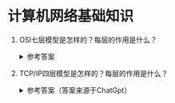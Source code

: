 计算机网络基础知识
===

1. OSI七层模型是怎样的？每层的作用是什么？

 	<details>
      <summary>参考答案</summary>

      OSI七层模型是`ISO`组织提出的，试图使各种计算机在世界范围内互连为网络的标准框架。OSI模型并没有提供实现的方法，仅提供一个概念框架，共分为七层，从低到上分别为：

      1. `物理层(Physical Layer)`: 负责在不同的物理设备之间传递和接收比特流，该层会将数字信号转移为电信号或光信号等。支持的协议包含Ethernet、WiFi等
      2. `数据链路层(Data link Layer)`: 在由物理层连接的两个节点间传输数据帧(Data Frames)，实现可靠的数据传输。支持的协议包含Ethernet、WiFi、PPP等
      3. `网络层(Network Layer)`: 处理数据包在网络中的路由和转发。支持的协议包含IP、ICMP、ARP等
      4. `传输层(Transport layer)`: 提供可靠的端到端数据传输。支持的协议包含TCP、UDP等
      5. `会话层(Session Layer)`: 建立、管理和终止会话。支持的协议包含RPC等
      6. `表示层(Presentation Layer)`: 实现数据格式的转换、加密和压缩。支持的协议包含SSL等
      7. `应用层(Application Layer)`: 提供应用程序之间的通信。支持的协议包含SSH、HTTP等

      参考资料:
      - [中文维基百科:OSI模型](https://zh.wikipedia.org/wiki/OSI模型)
      - [英文维基百科:OSI模型](https://en.wikipedia.org/wiki/OSI_model)

    </details>

2. TCP/IP四层模型是怎样的？每层的作用是什么？

	<details>
      <summary>参考答案（答案来源于ChatGpt）</summary>

      TCP/IP模型是一个常用的网络协议栈，它包含四个层次，每个层次都有特定的功能和作用。以下是TCP/IP模型的各层次及其作用：
      1. `网络接口层（Network Interface Layer）`：
         - __作用__：提供物理网络和数据链路层之间的接口，处理数据帧的发送和接收，以及物理地址（MAC地址）的解析和处理。
         - __协议__：Ethernet、Wi-Fi、PPP（点对点协议）等。
      2. `网络层（Internet Layer）`：
         - __作用__：处理数据包的路由和转发，实现不同网络之间的数据通信，以及网络寻址和逻辑地址（IP地址）的管理。
         - __协议__：IP（Internet Protocol）、ICMP（Internet Control Message Protocol）、ARP（Address Resolution Protocol）等。
      3. `传输层（Transport Layer）`：
         - __作用__：提供端到端的可靠数据传输服务，确保数据的可靠性和完整性，并处理多个应用程序之间的数据传输。
         - __协议__：TCP（Transmission Control Protocol）、UDP（User Datagram Protocol）等。
      4. `应用层（Application Layer）`：
         - __作用__：支持特定的网络应用程序，提供各种应用层协议和服务，使应用程序能够进行数据交换和通信。
         - __协议__：HTTP（Hypertext Transfer Protocol）、FTP（File Transfer Protocol）、SMTP（Simple Mail Transfer Protocol）、DNS（Domain Name System）等。
  
      需要注意的是，TCP/IP模型中的层次与OSI七层模型不完全对应。网络接口层对应了OSI模型的物理层和数据链路层，而网络层在一定程度上涵盖了OSI模型的网络层功能，传输层和应用层则在OSI模型的传输层和应用层上进行了合并和扩展。

      TCP/IP模型是互联网的基础协议栈，它定义了一组协议和规范，使得不同计算机和网络设备能够进行互联并进行数据通信
  </details>
